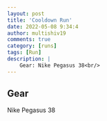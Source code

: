 ```yaml
---
layout: post
title: 'Cooldown Run'
date: 2022-05-08 9:34:4
author: multishiv19
comments: true
category: [runs]
tags: [Run]
description: |
    Gear: Nike Pegasus 38<br/>
---
```


## Gear
Nike Pegasus 38



<div width='100%' class='strava-embed-placeholder' data-embed-type='activity' data-embed-id='7104896354'></div>
<script src='https://strava-embeds.com/embed.js'></script>
